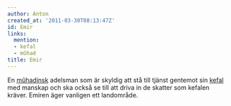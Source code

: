 ```yaml
---
author: Anton
created_at: '2011-03-30T08:13:47Z'
id: Emir
links:
  mention:
  - kefal
  - mûhad
title: Emir
---
```


En [mûhadinsk] adelsman som är skyldig att stå till tjänst gentemot sin [kefal] med manskap och ska
också se till att driva in de skatter som kefalen kräver. Emiren äger vanligen ett landområde.

  [mûhadinsk]: mûhad
  [kefal]: kefal
